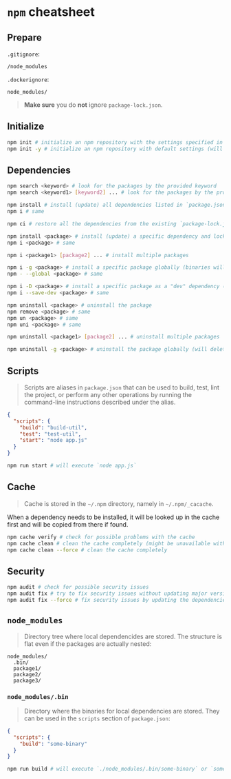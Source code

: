 # `npm` cheatsheet

## Prepare

`.gitignore`:

```
/node_modules
```

`.dockerignore`:

```
node_modules/
```

> **Make sure** you do **not** ignore `package-lock.json`.

## Initialize

```bash
npm init # initialize an npm repository with the settings specified in interactive mode
npm init -y # initialize an npm repository with default settings (will not ask anything)
```

## Dependencies

```bash
npm search <keyword> # look for the packages by the provided keyword
npm search <keyword1> [keyword2] ... # look for the packages by the provided keywords

npm install # install (update) all dependencies listed in `package.json` and lock their versions in `package-lock.json`
npm i # same

npm ci # restore all the dependencies from the existing `package-lock.json`

npm install <package> # install (update) a specific dependency and lock its version in `package-lock.json`
npm i <package> # same

npm i <package1> [package2] ... # install multiple packages

npm i -g <package> # install a specific package globally (binaries will be available everywhere if present)
npm - --global <package> # same

npm i -D <package> # install a specific package as a "dev" dependency (will add the dependency to the `devDependencies` section in `package.json`)
npm i --save-dev <package> # same

npm uninstall <package> # uninstall the package
npm remove <package> # same
npm un <package> # same
npm uni <package> # same

npm uninstall <package1> [package2] ... # uninstall multiple packages

npm uninstall -g <package> # uninstall the package globally (will delete the package from the global scope but will not affect the local installation)
```

## Scripts

> Scripts are aliases in `package.json` that can be used to build, test, lint the project, or perform any other operations by running the command-line instructions described under the alias.

```json
{
  "scripts": {
    "build": "build-util",
    "test": "test-util",
    "start": "node app.js"
  }
}
```

```bash
npm run start # will execute `node app.js`
```

## Cache

> Cache is stored in the `~/.npm` directory, namely in `~/.npm/_cacache`.

When a dependency needs to be installed, it will be looked up in the cache first and will be copied from there if found.

```bash
npm cache verify # check for possible problems with the cache
npm cache clean # clean the cache completely (might be unavailable without the `--force` option)
npm cache clean --force # clean the cache completely
```

## Security

```bash
npm audit # check for possible security issues
npm audit fix # try to fix security issues without updating major versions of the dependencies
npm audit fix --force # fix security issues by updating the dependencies even if they have breaking changes
```

## `node_modules`

> Directory tree where local dependencides are stored. The structure is flat even if the packages are actually nested:

```
node_modules/
  .bin/
  package1/
  package2/
  package3/
```

### `node_modules/.bin`

> Directory where the binaries for local dependencies are stored. They can be used in the `scripts` section of `package.json`:

```json
{
  "scripts": {
    "build": "some-binary"
  }
}
```

```bash
npm run build # will execute `./node_modules/.bin/some-binary` or `some-binary` if globally installed
```
